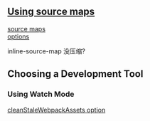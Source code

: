 ## [Using source maps](https://webpack.js.org/guides/development/#using-source-maps)

[source maps](http://blog.teamtreehouse.com/introduction-source-maps)  
[options](https://webpack.js.org/configuration/devtool)

inline-source-map 没压缩?

## Choosing a Development Tool

### Using Watch Mode
[cleanStaleWebpackAssets option](https://github.com/johnagan/clean-webpack-plugin#options-and-defaults-optional)